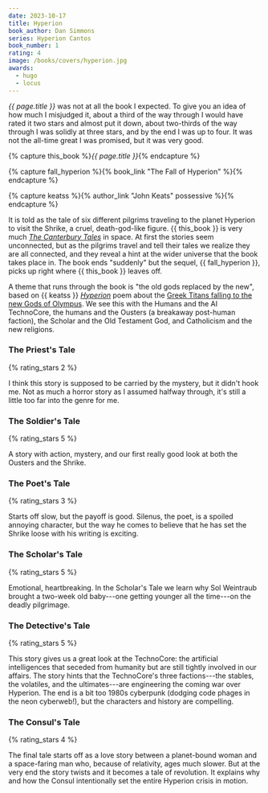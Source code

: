 ```yaml
---
date: 2023-10-17
title: Hyperion
book_author: Dan Simmons
series: Hyperion Cantos
book_number: 1
rating: 4
image: /books/covers/hyperion.jpg
awards:
  - hugo
  - locus
---
```


<cite class="book-title">{{ page.title }}</cite> was not at all the book I
expected. To give you an idea of how much I misjudged it, about a third of the
way through I would have rated it two stars and almost put it down, about
two-thirds of the way through I was solidly at three stars, and by the end I
was up to four. It was not the all-time great I was promised, but it was very
good.

{% capture this_book %}<cite class="book-title">{{ page.title }}</cite>{% endcapture %}

{% capture fall_hyperion %}{% book_link "The Fall of Hyperion" %}{% endcapture %}

{% capture keatss %}{% author_link "John Keats" possessive %}{% endcapture %}

It is told as the tale of six different pilgrims traveling to the planet
Hyperion to visit the Shrike, a cruel, death-god-like figure. {{ this_book }}
is very much <cite class="book-title">[The Canterbury Tales][tales]</cite> in
space. At first the stories seem unconnected, but as the pilgrims travel and
tell their tales we realize they are all connected, and they reveal a hint at
the wider universe that the book takes place in. The book ends "suddenly" but
the sequel, {{ fall_hyperion }}, picks up right where {{ this_book }} leaves
off.

[tales]: https://en.wikipedia.org/wiki/The_Canterbury_Tales

A theme that runs through the book is "the old gods replaced by the new",
based on {{ keatss }} <cite class="book-title">[Hyperion][hyperion]</cite>
poem about the [Greek Titans falling to the new Gods of Olympus][titanomachy].
We see this with the Humans and the AI TechnoCore, the humans and the Ousters
(a breakaway post-human faction), the Scholar and the Old Testament God, and
Catholicism and the new religions.

[hyperion]: https://en.wikipedia.org/wiki/Hyperion_(poem)
[titanomachy]: https://en.wikipedia.org/wiki/Titanomachy

### The Priest's Tale
{% rating_stars 2 %}

I think this story is supposed to be carried by the mystery, but it didn't
hook me. Not as much a horror story as I assumed halfway through, it's still a
little too far into the genre for me.

### The Soldier's Tale
{% rating_stars 5 %}

A story with action, mystery, and our first really good look at both the
Ousters and the Shrike.

### The Poet's Tale
{% rating_stars 3 %}

Starts off slow, but the payoff is good. Silenus, the poet, is a spoiled
annoying character, but the way he comes to believe that he has set the Shrike
loose with his writing is exciting.

### The Scholar's Tale
{% rating_stars 5 %}

Emotional, heartbreaking. In the Scholar's Tale we learn why Sol Weintraub
brought a two-week old baby---one getting younger all the time---on the deadly
pilgrimage.

### The Detective's Tale
{% rating_stars 5 %}

This story gives us a great look at the TechnoCore: the artificial
intelligences that seceded from humanity but are still tightly involved in our
affairs. The story hints that the TechnoCore's three factions---the stables,
the volatiles, and the ultimates---are engineering the coming war over
Hyperion. The end is a bit too 1980s cyberpunk (dodging code phages in the
neon cyberweb!), but the characters and history are compelling.

### The Consul's Tale
{% rating_stars 4 %}

The final tale starts off as a love story between a planet-bound woman and a
space-faring man who, because of relativity, ages much slower. But at the very
end the story twists and it becomes a tale of revolution. It explains why and
how the Consul intentionally set the entire Hyperion crisis in motion.
